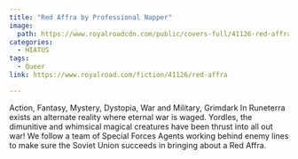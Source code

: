 ```yaml
---
title: "Red Affra by Professional Napper"
image:
  path: https://www.royalroadcdn.com/public/covers-full/41126-red-affra.jpg
categories:
  - HIATUS
tags:
  - Queer
link: https://www.royalroad.com/fiction/41126/red-affra

---
```

Action, Fantasy, Mystery, Dystopia, War and Military, Grimdark
In Runeterra exists an alternate reality where eternal war is waged. Yordles, the dimunitive and whimsical magical creatures have been thrust into all out war! 
We follow a team of Special Forces Agents working behind enemy lines to make sure the Soviet Union succeeds in bringing about a Red Affra.


